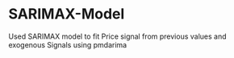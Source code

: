 # SARIMAX-Model
Used SARIMAX model to fit Price signal from previous values and exogenous Signals using pmdarima 
